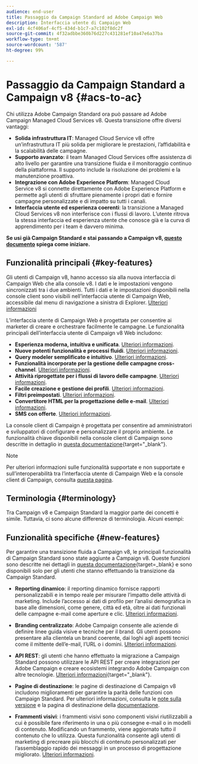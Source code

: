 ```yaml
---
audience: end-user
title: Passaggio da Campaign Standard ad Adobe Campaign Web
description: Interfaccia utente di Campaign Web
exl-id: 4cf406af-4cf5-434d-b1c7-a7c102f8dc2f
source-git-commit: 4f32adbbe360b76d227c431281ef10a47e6a37ba
workflow-type: tm+mt
source-wordcount: '587'
ht-degree: 99%

---
```


# Passaggio da Campaign Standard a Campaign v8 {#acs-to-ac}

Chi utilizza Adobe Campaign Standard ora può passare ad Adobe Campaign Managed Cloud Services v8. Questa transizione offre diversi vantaggi:

* **Solida infrastruttura IT**: Managed Cloud Service v8 offre un’infrastruttura IT più solida per migliorare le prestazioni, l’affidabilità e la scalabilità delle campagne.
* **Supporto avanzato**: il team Managed Cloud Services offre assistenza di alto livello per garantire una transizione fluida e il monitoraggio continuo della piattaforma. Il supporto include la risoluzione dei problemi e la manutenzione proattiva.
* **Integrazione con Adobe Experience Platform**: Managed Cloud Service v8 si connette direttamente con Adobe Experience Platform e permette agli utenti di sfruttare pienamente i propri dati e fornire campagne personalizzate e di impatto su tutti i canali.
* **Interfaccia utente ed esperienza coerenti**: la transizione a Managed Cloud Services v8 non interferisce con i flussi di lavoro. L’utente ritrova la stessa interfaccia ed esperienza utente che conosce già e la curva di apprendimento per i team è davvero minima.

**Se usi già Campaign Standard e stai passando a Campaign v8, [questo documento](../../adoption/home.md) spiega come iniziare.**

<!--
As a Campaign Standard user, we now offer you a way to migrate to Adobe Campaign v8. You will benefit from both the new Campaign Web interface and the v8 console.
-->

## Funzionalità principali {#key-features}

Gli utenti di Campaign v8, hanno accesso sia alla nuova interfaccia di Campaign Web che alla console v8. I dati e le impostazioni vengono sincronizzati tra i due ambienti. Tutti i dati e le impostazioni disponibili nella console client sono visibili nell’interfaccia utente di Campaign Web, accessibile dal menu di navigazione a sinistra di Explorer. [Ulteriori informazioni](../get-started/user-interface.md#user-interface-explorer)

L’interfaccia utente di Campaign Web è progettata per consentire ai marketer di creare e orchestrare facilmente le campagne. Le funzionalità principali dell’interfaccia utente di Campaign v8 Web includono:

* **Esperienza moderna, intuitiva e unificata**. [Ulteriori informazioni](../get-started/connect-to-campaign.md).
* **Nuove potenti funzionalità e processi fluidi**. [Ulteriori informazioni](../get-started/user-interface.md).
* **Query modeler semplificato e intuitivo**. [Ulteriori informazioni](../query/query-modeler-overview.md).
* **Funzionalità incorporate per la gestione delle campagne cross-channel**. [Ulteriori informazioni](../msg/gs-messages.md).
* **Attività riprogettate per i flussi di lavoro delle campagne**. [Ulteriori informazioni](../workflows/gs-workflows.md).
* **Facile creazione e gestione dei profili**. [Ulteriori informazioni](../audience/about-recipients.md).
* **Filtri preimpostati**. [Ulteriori informazioni](../get-started/predefined-filters.md).
* **Convertitore HTML per la progettazione delle e-mail**. [Ulteriori informazioni](../email/existing-content.md).
* **SMS con offerte**. [Ulteriori informazioni](../msg/offers.md).

La console client di Campaign è progettata per consentire ad amministratori e sviluppatori di configurare e personalizzare il proprio ambiente. Le funzionalità chiave disponibili nella console client di Campaign sono descritte in dettaglio in [questa documentazione](https://experienceleague.adobe.com/it/docs/campaign/campaign-v8/new/whats-new){target="_blank"}.

>[!NOTE]
>
>Per ulteriori informazioni sulle funzionalità supportate e non supportate e sull’interoperabilità tra l’interfaccia utente di Campaign Web e la console client di Campaign, consulta [questa pagina](../get-started/capability-matrix.md).

## Terminologia {#terminology}

Tra Campaign v8 e Campaign Standard la maggior parte dei concetti è simile. Tuttavia, ci sono alcune differenze di terminologia. Alcuni esempi:

<!--
* Profiles are **Recipients** in the console. [Learn more](../audience/gs-audiences-recipients.md).
* Test profiles are **Seed addresses**. [Learn more](../preview-test/test-deliveries.md).
* The delivery preparation is the **Delivery analysis**. [Learn more](../monitor/prepare-send.md).
* Audiences are **Lists**. [Learn more](../audience/gs-audiences-recipients.md).
-->

<!--
* Custom resources are **Schemas**
* Messages are referred to as **Deliveries**
* Roles are configured with **Named Rights**
* Security Groups are **Operator Groups**
* Organizational units are managed through **Folder Permissions**
* Product users are **Operators** in the client console
* Delivery preparation is the **Delivery analysis** in the client console
-->

## Funzionalità specifiche {#new-features}

Per garantire una transizione fluida a Campaign v8, le principali funzionalità di Campaign Standard sono state aggiunte a Campaign v8. Queste funzioni sono descritte nei dettagli in [questa documentazione](https://experienceleague.adobe.com/docs/experience-cloud/campaign/campaign-standard-migration-home.html?lang=it){target=_blank} e sono disponibili solo per gli utenti che stanno effettuando la transizione da Campaign Standard.

* **Reporting dinamico**: il reporting dinamico fornisce rapporti personalizzabili e in tempo reale per misurare l’impatto delle attività di marketing. Include l’accesso ai dati di profilo per l’analisi demografica in base alle dimensioni, come genere, città ed età, oltre ai dati funzionali delle campagne e-mail come aperture e clic. [Ulteriori informazioni](../reporting/dynamic-reporting/get-started-reporting.md).

* **Branding centralizzato**: Adobe Campaign consente alle aziende di definire linee guida visive e tecniche per il brand. Gli utenti possono presentare alla clientela un brand coerente, dai loghi agli aspetti tecnici come il mittente dell’e-mail, l’URL o i domini. [Ulteriori informazioni](../administration/branding/branding-gs.md).

* **API REST**: gli utenti che hanno effettuato la migrazione a Campaign Standard possono utilizzare le API REST per creare integrazioni per Adobe Campaign e creare ecosistemi integrando Adobe Campaign con altre tecnologie. [Ulteriori informazioni](https://experienceleague.adobe.com/docs/campaign/campaign-v8/developer/apis/get-started-apis.html?lang=it){target="_blank"}.

* **Pagine di destinazione**: le pagine di destinazione di Campaign v8 includono miglioramenti per garantire la parità delle funzioni con Campaign Standard. Per ulteriori informazioni, consulta le [note sulla versione](../rn/release-notes.md#new-24-4) e la pagina di destinazione della [documentazione](../landing-pages/get-started-lp.md).

* **Frammenti visivi**: i frammenti visivi sono componenti visivi riutilizzabili a cui è possibile fare riferimento in una o più consegne e-mail o in modelli di contenuto. Modificando un frammento, viene aggiornato tutto il contenuto che lo utilizza. Questa funzionalità consente agli utenti di marketing di precreare più blocchi di contenuto personalizzati per l’assemblaggio rapido dei messaggi in un processo di progettazione migliorato. [Ulteriori informazioni](../content/use-visual-fragments.md).

<!--
* Delivery Alerting: In addition to viewing notifications directly in Campaign, Adobe Campaign also provides an email alerting system to trigger email alerts to users or external stakeholders of important system activities. Create, manage, and receive customizable alerts and dashboards to keep track of delivery successes or failures. Adobe Campaign Delivery Alerting boosts efficiency by keeping all involved Adobe Campaign users in a company automatically informed about the delivery execution status, via email and dashboard. 

* Landing Pages: Landing pages are web forms that can be used to capture information on your audiences, offer subscriptions to a service, display data and grow your database. Landing pages can also be used for acquiring or updating existing profiles, and to set up a double opt-in mechanism, allowing you to protect the platform from wrong or invalid email addresses, or spambots. [Learn more](../landing-pages/get-started-lp.md)
-->